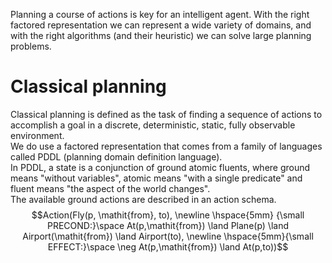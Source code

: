 Planning a course of actions is key for an intelligent agent. With the right factored representation we can represent a wide variety of domains, and with the right algorithms (and their heuristic) we can solve large planning problems.
# Classical planning
Classical planning is defined as the task of finding a sequence of actions to accomplish a goal in a discrete, deterministic, static, fully observable environment.<br>
We do use a factored representation that comes from a family of languages called PDDL (planning domain definition language).<br>
In PDDL, a state is a conjunction of ground atomic fluents, where ground means "without variables", atomic means "with a single predicate" and fluent means "the aspect of the world changes".<br>
The available ground actions are described in an action schema.
$$Action(Fly(p, \mathit{from}, to), \newline
\hspace{5mm} {\small PRECOND:}\space At(p,\mathit{from}) \land Plane(p) \land Airport(\mathit{from}) \land Airport(to), \newline
\hspace{5mm}{\small EFFECT:}\space \neg At(p,\mathit{from}) \land At(p,to))$$